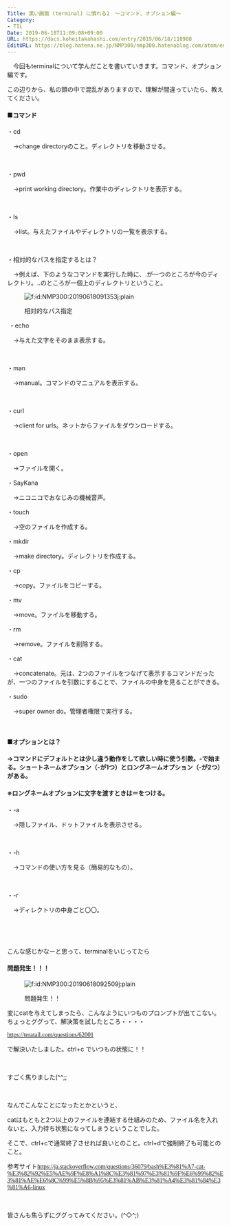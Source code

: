 ```yaml
---
Title: 黒い画面 (terminal) に慣れる2　〜コマンド、オプション編〜
Category:
- TIL
Date: 2019-06-18T11:09:08+09:00
URL: https://docs.koheitakahashi.com/entry/2019/06/18/110908
EditURL: https://blog.hatena.ne.jp/NMP300/nmp300.hatenablog.com/atom/entry/17680117127202414224
---
```


<p>　今回もterminalについて学んだことを書いていきます。コマンド、オプション編です。</p>
<p>この辺りから、私の頭の中で混乱がありますので、理解が間違っていたら、教えてください。</p>
<h4>■コマンド</h4>
<p>・cd</p>
<p>　→change directoryのこと。ディレクトリを移動させる。</p>
<p> </p>
<p>・pwd</p>
<p>　→print working directory。作業中のディレクトリを表示する。 </p>
<p> </p>
<p>・ls</p>
<p>　→list。与えたファイルやディレクトリの一覧を表示する。</p>
<p> </p>
<p>・相対的なパスを指定するとは？</p>
<p>　→例えば、下のようなコマンドを実行した時に、.が一つのところが今のディレクトリ。..のところが一個上のディレクトリということ。</p>
<figure class="figure-image figure-image-fotolife mceNonEditable" title="相対的なパス指定">
<p><img class="hatena-fotolife" title="f:id:NMP300:20190618091353j:plain" src="https://cdn-ak.f.st-hatena.com/images/fotolife/N/NMP300/20190618/20190618091353.jpg" alt="f:id:NMP300:20190618091353j:plain" /></p>
<figcaption>相対的なパス指定</figcaption>
</figure>
<p> ・echo</p>
<p>　→与えた文字をそのまま表示する。</p>
<p> </p>
<p>・man</p>
<p>　→manual。コマンドのマニュアルを表示する。</p>
<p> </p>
<p>・curl</p>
<p>　→client for urls。ネットからファイルをダウンロードする。</p>
<p> </p>
<p>・open</p>
<p>　→ファイルを開く。</p>
<p>・SayKana</p>
<p>　→ニコニコでおなじみの機械音声。</p>
<p>・touch</p>
<p>　→空のファイルを作成する。</p>
<p>・mkdir</p>
<p>　→make directory。ディレクトリを作成する。</p>
<p>・cp</p>
<p>　→copy。ファイルをコピーする。</p>
<p>・mv</p>
<p>　→move。ファイルを移動する。</p>
<p>・rm</p>
<p>　→remove。ファイルを削除する。</p>
<p>・cat</p>
<p>　→concatenate。元は、2つのファイルをつなげて表示するコマンドだったが、一つのファイルを引数にすることで、ファイルの中身を見ることができる。</p>
<p>・sudo</p>
<p>　→super owner do。管理者権限で実行する。</p>
<p> </p>
<h4>■オプションとは？</h4>
<h4>→コマンドにデフォルトとは少し違う動作をして欲しい時に使う引数。-で始まる。ショートネームオプション（-が1つ）とロングネームオプション（-が2つ）がある。</h4>
<h4>※ロングネームオプションに文字を渡すときは＝をつける。</h4>
<p>・-a</p>
<p>　→隠しファイル、ドットファイルを表示させる。</p>
<p> </p>
<p>・-h</p>
<p>　→コマンドの使い方を見る（簡易的なもの）。</p>
<p> </p>
<p>・-r</p>
<p>　→ディレクトリの中身ごと〇〇。</p>
<p> </p>
<p> </p>
<p>こんな感じかなーと思って、terminalをいじってたら</p>
<h4>問題発生！！！</h4>
<figure class="figure-image figure-image-fotolife mceNonEditable" title="問題発生！！">
<p><img class="hatena-fotolife" title="f:id:NMP300:20190618092509j:plain" src="https://cdn-ak.f.st-hatena.com/images/fotolife/N/NMP300/20190618/20190618092509.jpg" alt="f:id:NMP300:20190618092509j:plain" /></p>
<figcaption>問題発生！！</figcaption>
</figure>
<p>変にcatを与えてしまったら、こんなようにいつものプロンプトが出てこない。ちょっとググって、解決策を試したところ・・・・</p>
<p><a href="https://teratail.com/questions/62001" style="font-family: -webkit-standard; font-style: normal; font-variant-caps: normal; font-weight: normal; letter-spacing: normal; orphans: auto; text-align: start; text-indent: 0px; text-transform: none; white-space: normal; widows: auto; word-spacing: 0px; -webkit-text-size-adjust: auto; -webkit-text-stroke-width: 0px;">https://teratail.com/questions/62001</a></p>
<p>で解決いたしました。ctrl+c でいつもの状態に！！</p>
<p> </p>
<p>すごく焦りました(^^;;</p>
<p> </p>
<p>なんでこんなことになったとかというと、</p>
<p>catはもともと2つ以上のファイルを連結する仕組みのため、ファイル名を入れないと、入力待ち状態になってしまうということでした。</p>
<p>そこで、ctrl+cで通常終了させれば良いとのこと。ctrl+dで強制終了も可能とのこと。</p>
<p>参考サイト<a href="https://ja.stackoverflow.com/questions/36079/bash%E3%81%A7-cat-%E3%82%92%E5%AE%9F%E8%A1%8C%E3%81%97%E3%81%9F%E6%99%82%E3%81%AE%E6%8C%99%E5%8B%95%E3%81%AB%E3%81%A4%E3%81%84%E3%81%A6-linux" style="font-family: -webkit-standard; font-style: normal; font-variant-caps: normal; font-weight: normal; letter-spacing: normal; orphans: auto; text-align: start; text-indent: 0px; text-transform: none; white-space: normal; widows: auto; word-spacing: 0px; -webkit-text-size-adjust: auto; -webkit-text-stroke-width: 0px;">https://ja.stackoverflow.com/questions/36079/bash%E3%81%A7-cat-%E3%82%92%E5%AE%9F%E8%A1%8C%E3%81%97%E3%81%9F%E6%99%82%E3%81%AE%E6%8C%99%E5%8B%95%E3%81%AB%E3%81%A4%E3%81%84%E3%81%A6-linux</a></p>
<p> </p>
<p>皆さんも焦らずにググってみてください。(^◇^;)</p>
<p> </p>
<p> </p>
